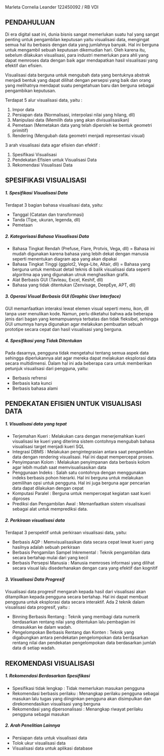 Marleta Cornelia Leander 
122450092 / RB VDI

## PENDAHULUAN
Di era digital saat ini, dunia bisnis sangat memerlukan suatu hal yang sangat penting untuk pengambilan keputusan yaitu visualisasi data, mengingat semua hal itu berbasis dengan data yang jumlahnya banyak. Hal ini berguna untuk mengambil sebuah keputusan dikemudian hari. Oleh karena itu, sebelum dilakukan visualisasi, para industri memerlukan para ahli yang dapat memroses data dengan baik agar mendapatkan hasil visualisasi yang efektif dan efisien.

Visualisasi data berguna untuk mengubah data yang bentuknya abstrak menjadi bentuk yang dapat dilihat dengan persepsi yang baik dan orang yang melihatnya mendapat suatu pengetahuan baru dan berguna sebagai pengambikan keputusan.

Terdapat 5 alur visualisasi data, yaitu :
1.	Impor data
2.	Persiapan data (Normalisasi, interpolasi nilai yang hilang, dll)
3.	Manipulasi data (Memilih data yang akan divisualisasikan)
4.	Pemetaan (Memetakan data yang telah diperoleh ke bentuk geometri primitif)
5.	Rendering (Mengubah data geometri menjadi representasi visual)

3 arah visualisasi data agar efisien dan efektif :
1.	Spesifikasi Visualisasi 
2.	Pendekatan Efisien untuk Visualisasi Data
3.	Rekomendasi Visualisasi Data

## SPESIFIKASI VISUALISASI
##### 1.	Spesifikasi Visualisasi Data
Terdapat 3 bagian bahasa visualisasi data, yaitu:
-	Tanggal (Catatan dan transformasi)
-	Tanda (Tipe, ukuran, legenda, dll)
-	Pemetaan

##### 2.	Kategorisasi Bahasa Visualisasi Data
-	Bahasa Tingkat Rendah (Prefuse, Flare, Protvis, Vega, dll) = Bahasa ini mudah digunakan karena bahasa yang lebih dekat dengan manusia seperti  menentukan diagram apa yang akan dipakai
-	Bahasa Tingkat Tinggi (ggplot2, Vega-Lite, Altair, dll) = Bahasa yang berguna untuk membuat detail teknis di balik visualisasi data seperti algoritma apa yang digunakan utnuk menghasilkan grafik.
-	Alat Berbasis GUI (Tavleau, Excel, Keshif, dll)
-	Bahasa yang tidak ditentukan (Zenvisage, DeepEye, APT, dll)

##### 3.	Operasi Visual Berbasis GUI (Graphic User Interface)
GUI memanfaatkan interaksi lewat elemen visual seperti menu, ikon, dll tanpa user menulikan kode. Namun, perlu diketahui bahwa ada beberapa jenis dari bagan yang kemampuannya terbatas dan tidak fleksibel, sehingga GUI umumnya hanya digunakan agar melakukan pembuatan sebuah prototipe secara cepat dan hasil visualisasi yang berguna.

##### 4.	Spesifikasi yang Tidak Ditentukan
Pada dasarnya, pengguna tidak mengetahui tentang semua aspek data sehingga diperlukannya alat agar mereka dapat melakukan eksplorasi data secara multidimensi. Dalam hal ini ada beberapa cara untuk memberikan petunjuk visualisasi dari pengguna, yaitu:
-	Berbasis refrensi
-	Berbasis kata kunci
-	Berbasis bahasa alami

## PENDEKATAN EFISIEN UNTUK VISUALISASI DATA
##### 1.	Visualisasi data yang tepat
-	Terjemahan Kueri : Melakukan cara dengan menerjemahkan kueri visualisasi ke kueri yang diterima sistem contohnya mengubah bahasa visualisasi target menjadi kueri SQL
-	Integrasi DBMS : Melakukan pengintegrasian antara saat pengambilan data dengan rendering visualisasi. Hal ini dapat mempercepat proses.
-	Penyimpanan Kolom : Melakukan penyimpanan data berbasis kolom agar lebih mudah saat memvisualisasikan data
-	Penggunaan Indeks : Salah satu contohnya dengan menggunakan indeks berbasis pohon hierarki. Hal ini berguna untuk melakukan pemilihan opsi untuk pengguna. Hal ini juga berguna agar pencarian data dapat dilakukan dengan cepat
-	Komputasi Paralel : Berguna untuk mempercepat kegiatan saat kueri diproses
-	Prediksi dan Pengambilan Awal : Memanfaatkan sistem visualisasi sebagai alat untuk memprediksi data.

##### 2.	Perkiraan visualisasi data
Terdapat 3 perspektif untuk perkiraan visualisasi data, yaitu:
-	Berbasis AQP : Memvisualisasikan data secara cepat lewat kueri yang hasilnya adalah sebuah perkiraan
-	Berbasis Pengamilan Sampel Inkremental : Teknik pengambilan data secara bertahap mulai dari yang kecil 
-	Berbasis Persepsi Manusia : Manusia memroses informasi yang dilihat secara visual lalu disederhanakan dengan cara yang efektif dan kognitif

##### 3.	Visualisasi Data Progresif
Visualisasi data progresif mengarah kepada hasil dari visualisasi akan ditampilkan kepada pengguna secara bertahap. Hal ini dapat membuat pengguna untuk eksplorasi data secara interaktif. Ada 2 teknik dalam visualisasi data progresif, yaitu :
-	Binning Berbasis Rentang : Teknik yang membagi data numerik berdasarkan rentang nilai yang ditentukan lalu pembagian ini dimasukkan ke dalam wadah.
-	Pengelompokan Berbasis Rentang dan Konten : Teknik yang digabungkan antara pendekatan pengelompokan data berdasarkan rentang nilai dan pendekatan pengelompokan data berdasarkan jumlah data di setiap wadah.

## REKOMENDASI VISUALISASI
##### 1.	Rekomendasi Berdasarkan  Spesifikasi
-	Spesifikasi tidak lengkap : Tidak memerlukan masukan pengguna
-	Rekomendasi berbasis perilaku : Menangkap perilaku pengguna sebagai masukan lalu tugas yang diinginkan pengguna akan disimpulkan dan direkomendasikan visualisasi yang berguna
-	Rekomendasi yang dipersonalisasi : Menangkap riwayat perilaku pengguna sebagai masukan

##### 2.	Arah Penelitian Lainnya
-	Persiapan data untuk visualisasi data
-	Tolok ukur visualisasi data
-	Visualisasi data untuk aplikasi database




